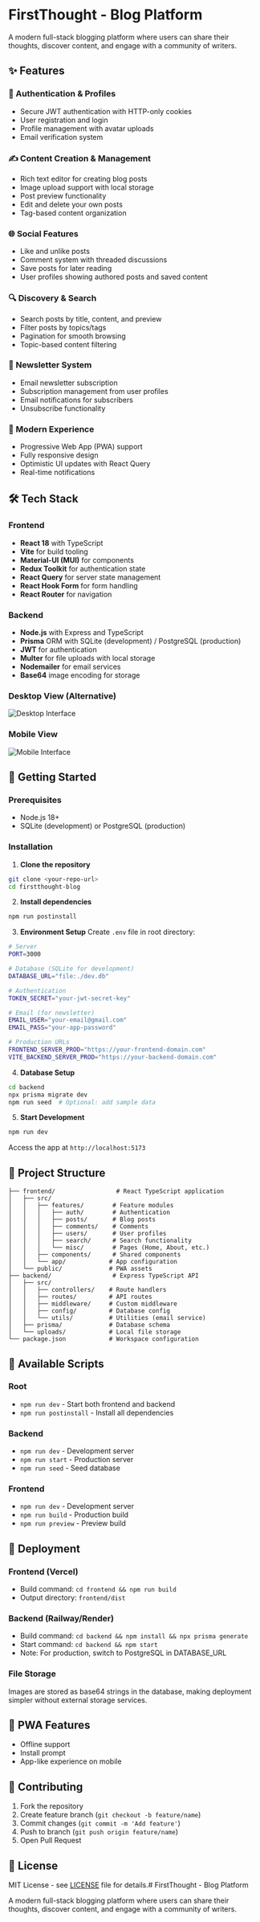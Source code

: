 # FirstThought - Blog Platform

A modern full-stack blogging platform where users can share their thoughts, discover content, and engage with a community of writers.

## ✨ Features

### 🔐 Authentication & Profiles
- Secure JWT authentication with HTTP-only cookies
- User registration and login
- Profile management with avatar uploads
- Email verification system

### ✍️ Content Creation & Management
- Rich text editor for creating blog posts
- Image upload support with local storage
- Post preview functionality
- Edit and delete your own posts
- Tag-based content organization

### 🌐 Social Features
- Like and unlike posts
- Comment system with threaded discussions
- Save posts for later reading
- User profiles showing authored posts and saved content

### 🔍 Discovery & Search
- Search posts by title, content, and preview
- Filter posts by topics/tags
- Pagination for smooth browsing
- Topic-based content filtering

### 📧 Newsletter System
- Email newsletter subscription
- Subscription management from user profiles
- Email notifications for subscribers
- Unsubscribe functionality

### 📱 Modern Experience
- Progressive Web App (PWA) support
- Fully responsive design
- Optimistic UI updates with React Query
- Real-time notifications

## 🛠️ Tech Stack

### Frontend
- **React 18** with TypeScript
- **Vite** for build tooling
- **Material-UI (MUI)** for components
- **Redux Toolkit** for authentication state
- **React Query** for server state management
- **React Hook Form** for form handling
- **React Router** for navigation

### Backend
- **Node.js** with Express and TypeScript
- **Prisma** ORM with SQLite (development) / PostgreSQL (production)
- **JWT** for authentication
- **Multer** for file uploads with local storage
- **Nodemailer** for email services
- **Base64** image encoding for storage


### Desktop View (Alternative)
![Desktop Interface](frontend/public/FirstThought.Home.png)


### Mobile View
![Mobile Interface](frontend/public/FirstThought.Mobile.png)




## 🚀 Getting Started

### Prerequisites
- Node.js 18+
- SQLite (development) or PostgreSQL (production)

### Installation

1. **Clone the repository**
```bash
git clone <your-repo-url>
cd firstthought-blog
```

2. **Install dependencies**
```bash
npm run postinstall
```

3. **Environment Setup**
Create `.env` file in root directory:
```bash
# Server
PORT=3000

# Database (SQLite for development)
DATABASE_URL="file:./dev.db"

# Authentication
TOKEN_SECRET="your-jwt-secret-key"

# Email (for newsletter)
EMAIL_USER="your-email@gmail.com"
EMAIL_PASS="your-app-password"

# Production URLs
FRONTEND_SERVER_PROD="https://your-frontend-domain.com"
VITE_BACKEND_SERVER_PROD="https://your-backend-domain.com"
```

4. **Database Setup**
```bash
cd backend
npx prisma migrate dev
npm run seed  # Optional: add sample data
```

5. **Start Development**
```bash
npm run dev
```

Access the app at `http://localhost:5173`

## 📁 Project Structure

```
├── frontend/                 # React TypeScript application
│   ├── src/
│   │   ├── features/        # Feature modules
│   │   │   ├── auth/        # Authentication
│   │   │   ├── posts/       # Blog posts
│   │   │   ├── comments/    # Comments
│   │   │   ├── users/       # User profiles
│   │   │   ├── search/      # Search functionality
│   │   │   └── misc/        # Pages (Home, About, etc.)
│   │   ├── components/      # Shared components
│   │   └── app/            # App configuration
│   └── public/             # PWA assets
├── backend/                 # Express TypeScript API
│   ├── src/
│   │   ├── controllers/    # Route handlers
│   │   ├── routes/         # API routes
│   │   ├── middleware/     # Custom middleware
│   │   ├── config/         # Database config
│   │   └── utils/          # Utilities (email service)
│   ├── prisma/             # Database schema
│   └── uploads/            # Local file storage
└── package.json            # Workspace configuration
```

## 🔧 Available Scripts

### Root
- `npm run dev` - Start both frontend and backend
- `npm run postinstall` - Install all dependencies

### Backend
- `npm run dev` - Development server
- `npm run start` - Production server
- `npm run seed` - Seed database

### Frontend
- `npm run dev` - Development server
- `npm run build` - Production build
- `npm run preview` - Preview build

## 🚀 Deployment

### Frontend (Vercel)
- Build command: `cd frontend && npm run build`
- Output directory: `frontend/dist`

### Backend (Railway/Render)
- Build command: `cd backend && npm install && npx prisma generate`
- Start command: `cd backend && npm start`
- Note: For production, switch to PostgreSQL in DATABASE_URL

### File Storage
Images are stored as base64 strings in the database, making deployment simpler without external storage services.

## 📱 PWA Features

- Offline support
- Install prompt
- App-like experience on mobile

## 🤝 Contributing

1. Fork the repository
2. Create feature branch (`git checkout -b feature/name`)
3. Commit changes (`git commit -m 'Add feature'`)
4. Push to branch (`git push origin feature/name`)
5. Open Pull Request

## 📄 License

MIT License - see [LICENSE](LICENSE) file for details.# FirstThought - Blog Platform

A modern full-stack blogging platform where users can share their thoughts, discover content, and engage with a community of writers.

